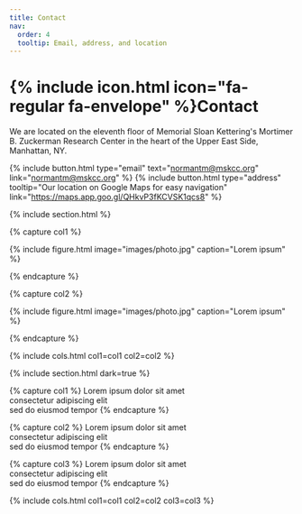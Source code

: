 ```yaml
---
title: Contact
nav:
  order: 4
  tooltip: Email, address, and location
---
```


# {% include icon.html icon="fa-regular fa-envelope" %}Contact

We are located on the eleventh floor of Memorial Sloan Kettering's Mortimer B. Zuckerman Research Center in the heart of the Upper East Side, Manhattan, NY. 

{%
  include button.html
  type="email"
  text="normantm@mskcc.org"
  link="normantm@mskcc.org"
%}
{%
  include button.html
  type="address"
  tooltip="Our location on Google Maps for easy navigation"
  link="https://maps.app.goo.gl/QHkvP3fKCVSK1qcs8"
%}

{% include section.html %}

{% capture col1 %}

{%
  include figure.html
  image="images/photo.jpg"
  caption="Lorem ipsum"
%}

{% endcapture %}

{% capture col2 %}

{%
  include figure.html
  image="images/photo.jpg"
  caption="Lorem ipsum"
%}

{% endcapture %}

{% include cols.html col1=col1 col2=col2 %}

{% include section.html dark=true %}

{% capture col1 %}
Lorem ipsum dolor sit amet  
consectetur adipiscing elit  
sed do eiusmod tempor
{% endcapture %}

{% capture col2 %}
Lorem ipsum dolor sit amet  
consectetur adipiscing elit  
sed do eiusmod tempor
{% endcapture %}

{% capture col3 %}
Lorem ipsum dolor sit amet  
consectetur adipiscing elit  
sed do eiusmod tempor
{% endcapture %}

{% include cols.html col1=col1 col2=col2 col3=col3 %}

